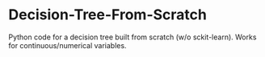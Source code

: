 # Decision-Tree-From-Scratch
Python code for a decision tree built from scratch (w/o sckit-learn). Works for continuous/numerical variables. 
